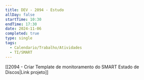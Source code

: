 ```yaml
---
title: DEV - 2094 - Estudo
allDay: false
startTime: 10:30
endTime: 17:30
date: 2024-11-06
completed: true
type: single
tags:
  - Calendario/Trabalho/Atividades
  - TI/SMART
---
```

[[2094 - Criar Template de monitoramento do SMART Estado de Discos|Link projeto]]
